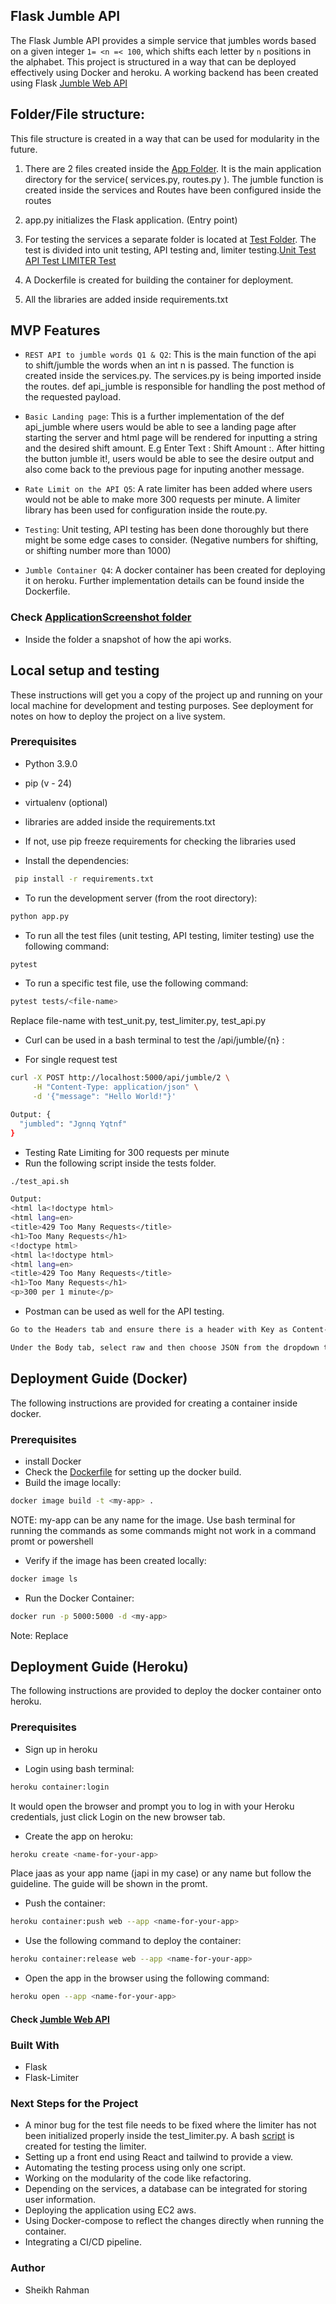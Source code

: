 ## Flask Jumble API

The Flask Jumble API provides a simple service that jumbles words based on a given integer `1= <n =< 100`, which shifts each letter by `n` positions in the alphabet. This project is structured in a way that can be deployed effectively using Docker and heroku. A working backend has been created using Flask [Jumble Web API](https://japi-dd84663b4b52.herokuapp.com/) 

## Folder/File structure: 

This file structure is created in a way that can be used for modularity in the future. 

1. There are 2 files created inside the [App Folder](app). It is the main application directory for the service( services.py, routes.py ). The jumble function is created inside the services and Routes have been configured inside the routes

2. app.py initializes the Flask application. (Entry point)

3. For testing the services a separate folder is located at [Test Folder](tests). The test is divided into unit testing, API testing and, limiter testing.[Unit Test ](tests/test_unit.py) [API Test ](tests/test_api.py) [LIMITER Test ](tests/test_limiter.py)

4. A Dockerfile is created for building the container for deployment.

5. All the libraries are added inside requirements.txt

## MVP Features

- ```REST API to jumble words Q1 & Q2```: This is the main function of the api to shift/jumble the words when an int n is passed. The function is created inside the services.py. The services.py is being imported inside the routes. def api_jumble is responsible for handling the post method of the requested payload.
  
- ```Basic Landing page```: This is a further implementation of the def api_jumble where users would be able to see a landing page after starting the server and html page will be rendered for inputting a string and the desired shift amount. E.g 
Enter Text : <some-text> Shift Amount :<n>. After hitting the button jumble it!, users would be able to see the desire output and also come back to the previous page for inputing another message.

- ```Rate Limit on the API Q5```: A rate limiter has been added where users would not be able to make more 300 requests per minute. A limiter library has been used for configuration inside the route.py.

- ```Testing```: Unit testing, API testing has been done thoroughly but there might be some edge cases to consider. (Negative numbers for shifting, or shifting number more than 1000) 
  
- ```Jumble Container Q4```: A docker container has been created for deploying it on heroku. Further implementation details can be found inside the Dockerfile.

### Check [ApplicationScreenshot folder](Screenshots)

- Inside the folder a snapshot of how the api works.

## Local setup and testing

These instructions will get you a copy of the project up and running on your local machine for development and testing purposes. See deployment for notes on how to deploy the project on a live system.

### Prerequisites

- Python 3.9.0
- pip (v - 24)
- virtualenv (optional)
- libraries are added inside the requirements.txt
- If not, use pip freeze requirements for checking the libraries used
  
- Install the dependencies:

```bash
 pip install -r requirements.txt
```
- To run the development server (from the root directory):
  
```bash
python app.py
```

- To run all the test files (unit testing, API testing, limiter testing) use the following command:

```bash
pytest
```

- To run a specific test file, use the following command:

```bash
pytest tests/<file-name> 
```
Replace file-name with test_unit.py, test_limiter.py, test_api.py

- Curl can be used in a bash terminal to test the /api/jumble/{n} :

- For single request test
  
```bash
curl -X POST http://localhost:5000/api/jumble/2 \
     -H "Content-Type: application/json" \
     -d '{"message": "Hello World!"}'
```
```bash
Output: {
  "jumbled": "Jgnnq Yqtnf"
}
```

- Testing Rate Limiting for 300 requests per minute
- Run the following script inside the tests folder.
```bash
./test_api.sh
```

```bash
Output:
<html la<!doctype html>
<html lang=en>
<title>429 Too Many Requests</title>
<h1>Too Many Requests</h1>
<!doctype html>
<html la<!doctype html>
<html lang=en>
<title>429 Too Many Requests</title>
<h1>Too Many Requests</h1>
<p>300 per 1 minute</p>
```


- Postman can be used as well for the API testing.

```bash
Go to the Headers tab and ensure there is a header with Key as Content-Type and Value as application/json.

Under the Body tab, select raw and then choose JSON from the dropdown that adjusts the text input format. Postman usually automatically adds the correct Content-Type header when you select JSON as the body type.
```


## Deployment Guide (Docker)

The following instructions are provided for creating a container inside docker.

### Prerequisites
- install Docker
- Check the [Dockerfile](Dockerfile) for setting up the docker build.
- Build the image locally:
  
```bash
docker image build -t <my-app> .
```
NOTE: my-app can be any name for the image. Use bash terminal for running the commands as some commands might not work in a command promt or powershell

- Verify if the image has been created locally:

```bash
docker image ls
```
- Run the Docker Container:

```bash
docker run -p 5000:5000 -d <my-app>
```
Note: Replace <my-app>

## Deployment Guide (Heroku)

The following instructions are provided to deploy the docker container onto heroku.
  
### Prerequisites

- Sign up in heroku
    
- Login using bash terminal:

```bash
heroku container:login
```
It would open the browser and prompt you to log in with your Heroku credentials, just click Login on the new browser tab.

- Create the app on heroku:

```bash
heroku create <name-for-your-app>
```
Place jaas as your app name (japi in my case) or any name but follow the guideline. The guide will be shown in the promt.

- Push the container:

```bash
heroku container:push web --app <name-for-your-app>
```
- Use the following command to deploy the container:

```bash
heroku container:release web --app <name-for-your-app>
```

- Open the app in the browser using the following command:
  
```bash
heroku open --app <name-for-your-app>
```
#### Check [Jumble Web API](https://japi-dd84663b4b52.herokuapp.com/)

### Built With
- Flask
- Flask-Limiter

### Next Steps for the Project
- A minor bug for the test file needs to be fixed where the limiter has not been initialized properly inside the 
  test_limiter.py. A bash [script](tests/test_api.sh) is created for testing the limiter.
- Setting up a front end using React and tailwind to provide a view.
- Automating the testing process using only one script.
- Working on the modularity of the code like refactoring.
- Depending on the services, a database can be integrated for storing user information.
- Deploying the application using EC2 aws.
- Using Docker-compose to reflect the changes directly when running the container.
- Integrating a CI/CD pipeline.
  
### Author
- Sheikh Rahman

